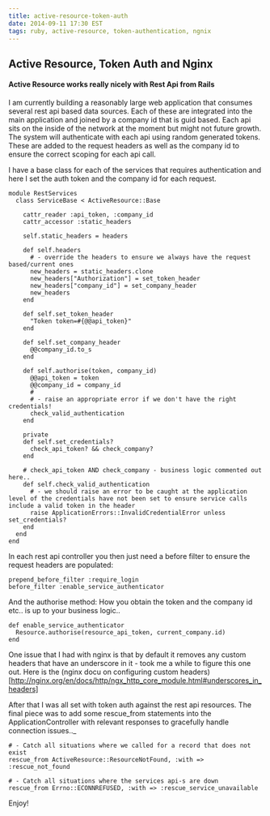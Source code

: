 ```yaml
---
title: active-resource-token-auth
date: 2014-09-11 17:30 EST
tags: ruby, active-resource, token-authentication, ngnix
---
```


## Active Resource, Token Auth and Nginx

#### Active Resource works really nicely with Rest Api from Rails

I am currently building a reasonably large web application that consumes several rest api based data sources. Each of these are integrated into the main application and joined by a company id that is guid based. Each api sits on the inside of the network at the moment but might not future growth. The system will authenticate with each api using random generated tokens. These are added to the request headers as well as the company id to ensure the correct scoping for each api call.

I have a base class for each of the services that requires authentication and here I set the auth token and the company id for each request. 

	module RestServices
	  class ServiceBase < ActiveResource::Base

	    cattr_reader :api_token, :company_id
	    cattr_accessor :static_headers

	    self.static_headers = headers

	    def self.headers
	      # - override the headers to ensure we always have the request based/current ones
	      new_headers = static_headers.clone
	      new_headers["Authorization"] = set_token_header
	      new_headers["company_id"] = set_company_header
	      new_headers
	    end  
		
	    def self.set_token_header
	      "Token token=#{@@api_token}"  
	    end  
		
	    def self.set_company_header
	      @@company_id.to_s
	    end  
		
	    def self.authorise(token, company_id)
	      @@api_token = token
	      @@company_id = company_id
	      #
	      # - raise an appropriate error if we don't have the right credentials!
	      check_valid_authentication
	    end  
		
	    private
	    def self.set_credentials?
	      check_api_token? && check_company?
	    end
		
		# check_api_token AND check_company - business logic commented out here..
	    def self.check_valid_authentication
	      # - we should raise an error to be caught at the application level of the credentials have not been set to ensure service calls include a valid token in the header
	      raise ApplicationErrors::InvalidCredentialError unless set_credentials? 
	    end
	  end    
	end  
	


In each rest api controller you then just need a before filter to ensure the request headers are populated:

    prepend_before_filter :require_login
    before_filter :enable_service_authenticator

And the authorise method: How you obtain the token and the company id etc.. is up to your business logic..

    def enable_service_authenticator
      Resource.authorise(resource_api_token, current_company.id)
    end  
	

One issue that I had with nginx is that by default it removes any custom headers that have an underscore in it - took me a while to figure this one out. Here is the (nginx docu on configuring custom headers)[http://nginx.org/en/docs/http/ngx_http_core_module.html#underscores_in_headers]

After that I was all set with token auth against the rest api resources. The final piece was to add some rescue_from statements into the ApplicationController with relevant responses to gracefully handle connection issues.._

    # - Catch all situations where we called for a record that does not exist
    rescue_from ActiveResource::ResourceNotFound, :with => :rescue_not_found

    # - Catch all situations where the services api-s are down
    rescue_from Errno::ECONNREFUSED, :with => :rescue_service_unavailable

Enjoy!

